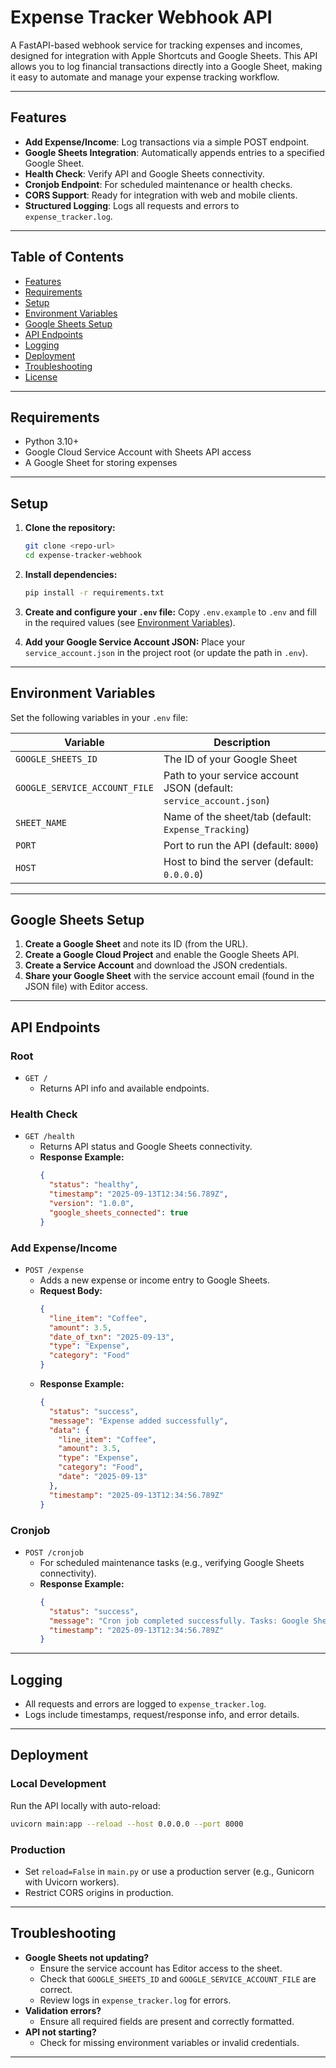 # Expense Tracker Webhook API

A FastAPI-based webhook service for tracking expenses and incomes, designed for integration with Apple Shortcuts and Google Sheets. This API allows you to log financial transactions directly into a Google Sheet, making it easy to automate and manage your expense tracking workflow.

---

## Features

- **Add Expense/Income**: Log transactions via a simple POST endpoint.
- **Google Sheets Integration**: Automatically appends entries to a specified Google Sheet.
- **Health Check**: Verify API and Google Sheets connectivity.
- **Cronjob Endpoint**: For scheduled maintenance or health checks.
- **CORS Support**: Ready for integration with web and mobile clients.
- **Structured Logging**: Logs all requests and errors to `expense_tracker.log`.

---

## Table of Contents

- [Features](#features)
- [Requirements](#requirements)
- [Setup](#setup)
- [Environment Variables](#environment-variables)
- [Google Sheets Setup](#google-sheets-setup)
- [API Endpoints](#api-endpoints)
- [Logging](#logging)
- [Deployment](#deployment)
- [Troubleshooting](#troubleshooting)
- [License](#license)

---

## Requirements

- Python 3.10+
- Google Cloud Service Account with Sheets API access
- A Google Sheet for storing expenses

---

## Setup

1. **Clone the repository:**

   ```bash
   git clone <repo-url>
   cd expense-tracker-webhook
   ```

2. **Install dependencies:**

   ```bash
   pip install -r requirements.txt
   ```

3. **Create and configure your `.env` file:**
   Copy `.env.example` to `.env` and fill in the required values (see [Environment Variables](#environment-variables)).

4. **Add your Google Service Account JSON:**
   Place your `service_account.json` in the project root (or update the path in `.env`).

---

## Environment Variables

Set the following variables in your `.env` file:

| Variable                      | Description                                                         |
| ----------------------------- | ------------------------------------------------------------------- |
| `GOOGLE_SHEETS_ID`            | The ID of your Google Sheet                                         |
| `GOOGLE_SERVICE_ACCOUNT_FILE` | Path to your service account JSON (default: `service_account.json`) |
| `SHEET_NAME`                  | Name of the sheet/tab (default: `Expense_Tracking`)                 |
| `PORT`                        | Port to run the API (default: `8000`)                               |
| `HOST`                        | Host to bind the server (default: `0.0.0.0`)                        |

---

## Google Sheets Setup

1. **Create a Google Sheet** and note its ID (from the URL).
2. **Create a Google Cloud Project** and enable the Google Sheets API.
3. **Create a Service Account** and download the JSON credentials.
4. **Share your Google Sheet** with the service account email (found in the JSON file) with Editor access.

---

## API Endpoints

### Root

- `GET /`
  - Returns API info and available endpoints.

### Health Check

- `GET /health`
  - Returns API status and Google Sheets connectivity.
  - **Response Example:**
    ```json
    {
      "status": "healthy",
      "timestamp": "2025-09-13T12:34:56.789Z",
      "version": "1.0.0",
      "google_sheets_connected": true
    }
    ```

### Add Expense/Income

- `POST /expense`
  - Adds a new expense or income entry to Google Sheets.
  - **Request Body:**
    ```json
    {
      "line_item": "Coffee",
      "amount": 3.5,
      "date_of_txn": "2025-09-13",
      "type": "Expense",
      "category": "Food"
    }
    ```
  - **Response Example:**
    ```json
    {
      "status": "success",
      "message": "Expense added successfully",
      "data": {
        "line_item": "Coffee",
        "amount": 3.5,
        "type": "Expense",
        "category": "Food",
        "date": "2025-09-13"
      },
      "timestamp": "2025-09-13T12:34:56.789Z"
    }
    ```

### Cronjob

- `POST /cronjob`
  - For scheduled maintenance tasks (e.g., verifying Google Sheets connectivity).
  - **Response Example:**
    ```json
    {
      "status": "success",
      "message": "Cron job completed successfully. Tasks: Google Sheets connectivity verified, Status logging completed",
      "timestamp": "2025-09-13T12:34:56.789Z"
    }
    ```

---

## Logging

- All requests and errors are logged to `expense_tracker.log`.
- Logs include timestamps, request/response info, and error details.

---

## Deployment

### Local Development

Run the API locally with auto-reload:

```bash
uvicorn main:app --reload --host 0.0.0.0 --port 8000
```

### Production

- Set `reload=False` in `main.py` or use a production server (e.g., Gunicorn with Uvicorn workers).
- Restrict CORS origins in production.

---

## Troubleshooting

- **Google Sheets not updating?**
  - Ensure the service account has Editor access to the sheet.
  - Check that `GOOGLE_SHEETS_ID` and `GOOGLE_SERVICE_ACCOUNT_FILE` are correct.
  - Review logs in `expense_tracker.log` for errors.
- **Validation errors?**
  - Ensure all required fields are present and correctly formatted.
- **API not starting?**
  - Check for missing environment variables or invalid credentials.

---
